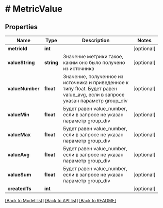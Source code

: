 # # MetricValue

## Properties

Name | Type | Description | Notes
------------ | ------------- | ------------- | -------------
**metricId** | **int** |  | [optional] 
**valueString** | **string** | Значение метрики такое, каким оно было получено из источника | [optional] 
**valueNumber** | **float** | Значение, полученное из источника и приведенное к типу float. Будет равен value_avg, если в запросе указан параметр group_div | [optional] 
**valueMin** | **float** | Будет равен value_number, если в запросе не указан параметр group_div | [optional] 
**valueMax** | **float** | Будет равен value_number, если в запросе не указан параметр group_div | [optional] 
**valueAvg** | **float** | Будет равен value_number, если в запросе не указан параметр group_div | [optional] 
**valueSum** | **float** | Будет равен value_number, если в запросе не указан параметр group_div | [optional] 
**createdTs** | **int** |  | [optional] 

[[Back to Model list]](../../README.md#documentation-for-models) [[Back to API list]](../../README.md#documentation-for-api-endpoints) [[Back to README]](../../README.md)


